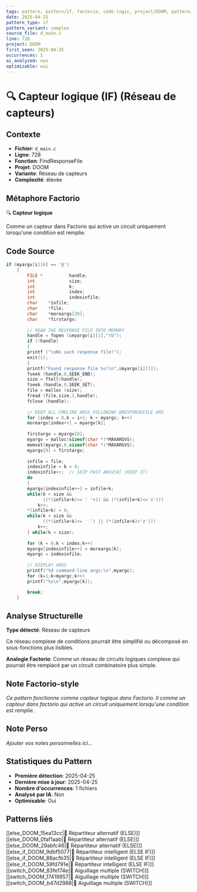 ```yaml
---
tags: pattern, pattern/if, factorio, code-logic, project/DOOM, pattern/variant/complex
date: 2025-04-25
pattern_type: if
pattern_variant: complex
source_file: d_main.c
line: 728
project: DOOM
first_seen: 2025-04-25
occurrences: 1
ai_analyzed: non
optimizable: oui
---
```


# 🔍 Capteur logique (IF) (Réseau de capteurs)

## Contexte
- **Fichier**: `d_main.c`
- **Ligne**: 728
- **Fonction**: FindResponseFile
- **Projet**: DOOM
- **Variante**: Réseau de capteurs
- **Complexité**: élevée

## Métaphore Factorio
🔍 **Capteur logique**

Comme un capteur dans Factorio qui active un circuit uniquement lorsqu'une condition est remplie.

## Code Source
```c
if (myargv[i][0] == '@')
	{
	    FILE *          handle;
	    int             size;
	    int             k;
	    int             index;
	    int             indexinfile;
	    char    *infile;
	    char    *file;
	    char    *moreargs[20];
	    char    *firstargv;
			
	    // READ THE RESPONSE FILE INTO MEMORY
	    handle = fopen (&myargv[i][1],"rb");
	    if (!handle)
	    {
		printf ("\nNo such response file!");
		exit(1);
	    }
	    printf("Found response file %s!\n",&myargv[i][1]);
	    fseek (handle,0,SEEK_END);
	    size = ftell(handle);
	    fseek (handle,0,SEEK_SET);
	    file = malloc (size);
	    fread (file,size,1,handle);
	    fclose (handle);
			
	    // KEEP ALL CMDLINE ARGS FOLLOWING @RESPONSEFILE ARG
	    for (index = 0,k = i+1; k < myargc; k++)
		moreargs[index++] = myargv[k];
			
	    firstargv = myargv[0];
	    myargv = malloc(sizeof(char *)*MAXARGVS);
	    memset(myargv,0,sizeof(char *)*MAXARGVS);
	    myargv[0] = firstargv;
			
	    infile = file;
	    indexinfile = k = 0;
	    indexinfile++;  // SKIP PAST ARGV[0] (KEEP IT)
	    do
	    {
		myargv[indexinfile++] = infile+k;
		while(k < size &&
		      ((*(infile+k)>= ' '+1) && (*(infile+k)<='z')))
		    k++;
		*(infile+k) = 0;
		while(k < size &&
		      ((*(infile+k)<= ' ') || (*(infile+k)>'z')))
		    k++;
	    } while(k < size);
			
	    for (k = 0;k < index;k++)
		myargv[indexinfile++] = moreargs[k];
	    myargc = indexinfile;
	
	    // DISPLAY ARGS
	    printf("%d command-line args:\n",myargc);
	    for (k=1;k<myargc;k++)
		printf("%s\n",myargv[k]);

	    break;
	}
```

## Analyse Structurelle
**Type détecté**: Réseau de capteurs

Ce réseau complexe de conditions pourrait être simplifié ou décomposé en sous-fonctions plus lisibles.

**Analogie Factorio**:
Comme un réseau de circuits logiques complexe qui pourrait être remplacé par un circuit combinatoire plus simple.

## Note Factorio-style
*Ce pattern fonctionne comme capteur logique dans Factorio. Il comme un capteur dans factorio qui active un circuit uniquement lorsqu'une condition est remplie.*

## Note Perso
*Ajouter vos notes personnelles ici...*

## Statistiques du Pattern
- **Première détection**: 2025-04-25
- **Dernière mise à jour**: 2025-04-25
- **Nombre d'occurrences**: 1 fichiers
- **Analysé par IA**: Non
- **Optimisable**: Oui

## Patterns liés
[[else_DOOM_15ea13cc|🔀 Répartiteur alternatif (ELSE)]]
[[else_DOOM_0faf1aab|🔀 Répartiteur alternatif (ELSE)]]
[[else_DOOM_29abfc46|🔀 Répartiteur alternatif (ELSE)]]
[[else_if_DOOM_9dbf5077|🔄 Répartiteur intelligent (ELSE IF)]]
[[else_if_DOOM_88acfb35|🔄 Répartiteur intelligent (ELSE IF)]]
[[else_if_DOOM_59fd791e|🔄 Répartiteur intelligent (ELSE IF)]]
[[switch_DOOM_83fe174e|🔀 Aiguillage multiple (SWITCH)]]
[[switch_DOOM_17419957|🔀 Aiguillage multiple (SWITCH)]]
[[switch_DOOM_b47d2988|🔀 Aiguillage multiple (SWITCH)]]
